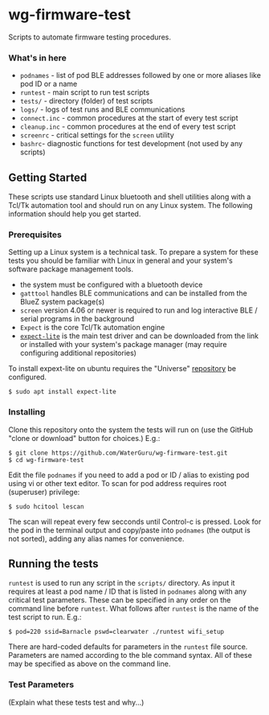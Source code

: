 # wg-firmware-test

Scripts to automate firmware testing procedures. 

### What's in here

* ```podnames``` - list of pod BLE addresses followed by one or more aliases like pod ID or a name
* ```runtest```  - main script to run test scripts
* ```tests/``` - directory (folder) of test scripts
* ```logs/``` - logs of test runs and BLE communications
* ```connect.inc``` - common procedures at the start of every test script
* ```cleanup.inc``` - common procedures at the end of every test script
* ```screenrc``` - critical settings for the ```screen``` utility
* ```bashrc```- diagnostic functions for test development (not used by any scripts)

## Getting Started

These scripts use standard Linux bluetooth and shell utilities along with a Tcl/Tk automation tool and should run on any Linux system. The following information should help you get started.

### Prerequisites

Setting up a Linux system is a technical task. To prepare a system for these tests you should be familiar with Linux in general and your system's software package management tools.

* the system must be configured with a bluetooth device
* ```gatttool``` handles BLE communications and can be installed from the BlueZ system package(s)
* ```screen``` version 4.06 or newer is required to run and log interactive BLE / serial programs in the background
* ```Expect``` is the core Tcl/Tk automation engine
* [```expect-lite```](http://expect-lite.sourceforge.net/expect-lite_install.html) is the main test driver and can be downloaded from the link or installed with your system's package manager (may require configuring additional repositories) 

To install expext-lite on ubuntu requires the "Universe" [repository](https://help.ubuntu.com/community/Repositories#Managing_Repositories) be configured. 

```
$ sudo apt install expect-lite
```
### Installing

Clone this repository onto the system the tests will run on (use the GitHub "clone or download" button for choices.) E.g.: 

```
$ git clone https://github.com/WaterGuru/wg-firmware-test.git
$ cd wg-firmware-test
```

Edit the file ```podnames``` if you need to add a pod or ID / alias to existing pod using vi or other text editor. To scan for pod address requires root (superuser) privilege:

```
$ sudo hcitool lescan
```

The scan will repeat every few secconds until Control-c is pressed. Look for the pod in the terminal output and copy/paste into ```podnames``` (the output is not sorted), adding any alias names for convenience.

## Running the tests

```runtest``` is used to run any script in the ```scripts/``` directory. As input it requires at least a pod name / ID that is listed in ```podnames``` along with any critical test parameters. These can be specified in any order on the command line before ```runtest```. What follows after ```runtest``` is the name of the test script to run. E.g.:

```
$ pod=220 ssid=Barnacle pswd=clearwater ./runtest wifi_setup
```

There are hard-coded defaults for parameters in the ```runtest``` file source. Parameters are named according to the ble command syntax. All of these may be specified as above on the command line.


### Test Parameters

(Explain what these tests test and why...)

